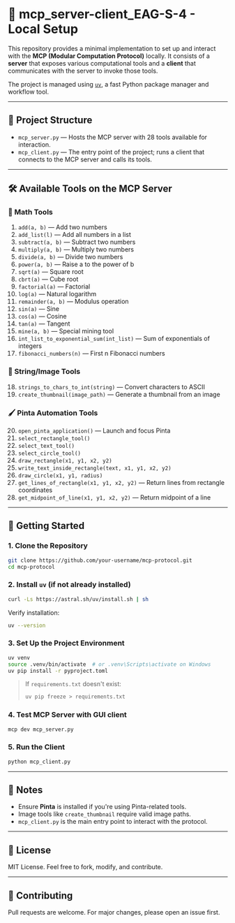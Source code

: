 # 🧠 mcp_server-client_EAG-S-4 - Local Setup

This repository provides a minimal implementation to set up and interact with the **MCP (Modular Computation Protocol)** locally. It consists of a **server** that exposes various computational tools and a **client** that communicates with the server to invoke those tools.

The project is managed using [`uv`](https://github.com/astral-sh/uv), a fast Python package manager and workflow tool.

---

## 📂 Project Structure

- `mcp_server.py` — Hosts the MCP server with 28 tools available for interaction.
- `mcp_client.py` — The entry point of the project; runs a client that connects to the MCP server and calls its tools.

---

## 🛠️ Available Tools on the MCP Server

### 🔢 Math Tools

1. `add(a, b)` — Add two numbers  
2. `add_list(l)` — Add all numbers in a list  
3. `subtract(a, b)` — Subtract two numbers  
4. `multiply(a, b)` — Multiply two numbers  
5. `divide(a, b)` — Divide two numbers  
6. `power(a, b)` — Raise a to the power of b  
7. `sqrt(a)` — Square root  
8. `cbrt(a)` — Cube root  
9. `factorial(a)` — Factorial  
10. `log(a)` — Natural logarithm  
11. `remainder(a, b)` — Modulus operation  
12. `sin(a)` — Sine  
13. `cos(a)` — Cosine  
14. `tan(a)` — Tangent  
15. `mine(a, b)` — Special mining tool  
16. `int_list_to_exponential_sum(int_list)` — Sum of exponentials of integers  
17. `fibonacci_numbers(n)` — First n Fibonacci numbers  

### 🧠 String/Image Tools

18. `strings_to_chars_to_int(string)` — Convert characters to ASCII  
19. `create_thumbnail(image_path)` — Generate a thumbnail from an image  

### 🖌️ Pinta Automation Tools

20. `open_pinta_application()` — Launch and focus Pinta  
21. `select_rectangle_tool()`  
22. `select_text_tool()`  
23. `select_circle_tool()`  
24. `draw_rectangle(x1, y1, x2, y2)`  
25. `write_text_inside_rectangle(text, x1, y1, x2, y2)`  
26. `draw_circle(x1, y1, radius)`  
27. `get_lines_of_rectangle(x1, y1, x2, y2)` — Return lines from rectangle coordinates  
28. `get_midpoint_of_line(x1, y1, x2, y2)` — Return midpoint of a line  

---

## 🚀 Getting Started

### 1. Clone the Repository

```bash
git clone https://github.com/your-username/mcp-protocol.git
cd mcp-protocol
```

### 2. Install `uv` (if not already installed)

```bash
curl -Ls https://astral.sh/uv/install.sh | sh
```

Verify installation:

```bash
uv --version
```

### 3. Set Up the Project Environment

```bash
uv venv
source .venv/bin/activate  # or .venv\Scripts\activate on Windows
uv pip install -r pyproject.toml
```

> If `requirements.txt` doesn't exist:
> 
> ```bash
> uv pip freeze > requirements.txt
> ```

### 4. Test MCP Server with GUI client

```bash
mcp dev mcp_server.py
```

### 5. Run the Client

```bash
python mcp_client.py
```

---

## 📌 Notes

- Ensure **Pinta** is installed if you're using Pinta-related tools.
- Image tools like `create_thumbnail` require valid image paths.
- `mcp_client.py` is the main entry point to interact with the protocol.

---

## 📄 License

MIT License. Feel free to fork, modify, and contribute.

---

## 🤝 Contributing

Pull requests are welcome. For major changes, please open an issue first.
